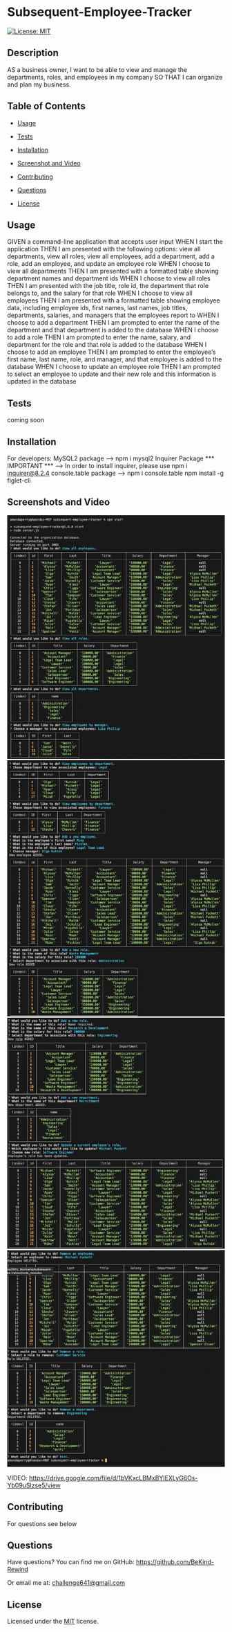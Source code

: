 # Subsequent-Employee-Tracker

[![License: MIT](https://img.shields.io/badge/License-MIT-yellow.svg)](https://choosealicense.com/licenses/mit/)

## Description
AS a business owner, I want to be able to view and manage the departments, roles, and employees in my company SO THAT I can organize and plan my business.

## Table of Contents
  - [Usage](#usage)
  - [Tests](#tests)
  - [Installation](#installation)
  - [Screenshot and Video](#screenshots-and-video)
  - [Contributing](#contributing)
  - [Questions](#questions)

  - [License](#license)
      


## Usage
GIVEN a command-line application that accepts user input
WHEN I start the application
THEN I am presented with the following options: view all departments, view all roles, view all employees, add a department, add a role, add an employee, and update an employee role
WHEN I choose to view all departments
THEN I am presented with a formatted table showing department names and department ids
WHEN I choose to view all roles
THEN I am presented with the job title, role id, the department that role belongs to, and the salary for that role
WHEN I choose to view all employees
THEN I am presented with a formatted table showing employee data, including employee ids, first names, last names, job titles, departments, salaries, and managers that the employees report to
WHEN I choose to add a department
THEN I am prompted to enter the name of the department and that department is added to the database
WHEN I choose to add a role
THEN I am prompted to enter the name, salary, and department for the role and that role is added to the database
WHEN I choose to add an employee
THEN I am prompted to enter the employee’s first name, last name, role, and manager, and that employee is added to the database
WHEN I choose to update an employee role
THEN I am prompted to select an employee to update and their new role and this information is updated in the database


## Tests
coming soon



## Installation
For developers: 
    MySQL2 package --> npm i mysql2
    Inquirer Package *** IMPORTANT *** --> In order to install inquirer, please use npm i inquirer@8.2.4
    console.table package --> npm i console.table
    npm install -g figlet-cli



## Screenshots and Video
![NPM START in console](images/screenshot1.png)
![Examples of inquiries in tables in console](images/screenshot2.png)
![Additional examples of tables in console](images/screenshot3.png)
![Examples of removing queries and exit app in console](images/screenshot4.png)

VIDEO:
https://drive.google.com/file/d/1bVKxcLBMxBYIEXLyG6Os-Yb09uSlzse5/view

## Contributing
For questions see below



## Questions

Have questions?
You can find me on GitHub:
https://github.com/BeKind-Rewind

Or email me at:
challenge641@gmail.com


## License

Licensed under the [MIT](https://choosealicense.com/licenses/mit/) license.
